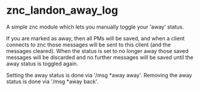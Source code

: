 znc_landon_away_log
===================
A simple znc module which lets you manually toggle your 'away' status.

If you are marked as away, then all PMs will be saved, and when a client 
connects to znc those messages will be sent to this client (and the messages cleared). 
When the status is set to no longer away those saved messages will be discarded and 
no further messages will be saved until the away status is toggled again.

Setting the away status is done via '/msg *away away'. Removing the away status is
done via '/msg *away back'.
